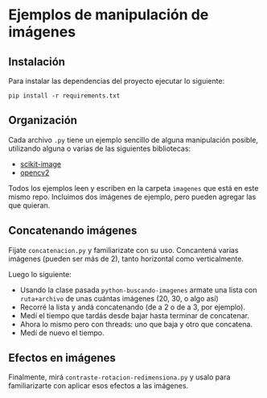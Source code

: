 # Ejemplos de manipulación de imágenes

## Instalación

Para instalar las dependencias del proyecto ejecutar lo siguiente:

```
pip install -r requirements.txt
```

## Organización

Cada archivo `.py` tiene un ejemplo sencillo de alguna manipulación posible, utilizando alguna o varias de las siguientes bibliotecas:
* [scikit-image](https://scikit-image.org/) 
* [opencv2](https://docs.opencv.org/master/index.html)

Todos los ejemplos leen y escriben en la carpeta `imagenes` que está en este mismo repo. Incluimos dos imágenes de ejemplo, pero pueden agregar las que quieran.

## Concatenando imágenes

Fijate `concatenacion.py` y familiarizate con su uso. Concantená varias imágenes (pueden ser más de 2), tanto horizontal como verticalmente.

Luego lo siguiente:
* Usando la clase pasada `python-buscando-imagenes` armate una lista con `ruta+archivo` de unas cuántas imágenes (20, 30, o algo así)
* Recorré la lista y andá concatenando (de a 2 o de a 3, por ejemplo).
* Medí el tiempo que tardás desde bajar hasta terminar de concatenar.
* Ahora lo mismo pero con threads: uno que baja y otro que concatena.
* Medí de nuevo el tiempo.

## Efectos en imágenes

Finalmente, mirá `contraste-rotacion-redimensiona.py` y usalo para familiarizarte con aplicar esos efectos a las imágenes.